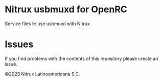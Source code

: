 # Nitrux usbmuxd for OpenRC

Service files to use usbmuxd with Nitrux.

# Issues
If you find problems with the contents of this repository please create an issue.

©2023 Nitrux Latinoamericana S.C.


